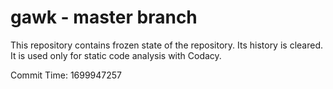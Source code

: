 # gawk - master branch

This repository contains frozen state of the repository.
Its history is cleared. It is used only for static code
analysis with Codacy.

Commit Time: 1699947257